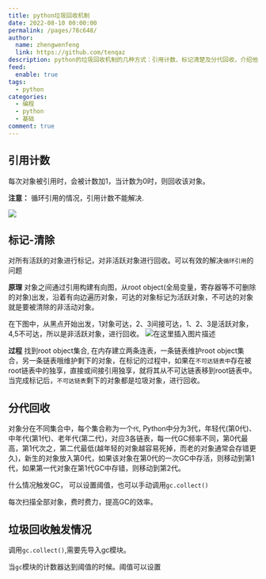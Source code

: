 ```yaml
---
title: python垃圾回收机制
date: 2022-08-10 00:00:00
permalink: /pages/78c648/
author: 
  name: zhengwenfeng
  link: https://github.com/tenqaz
description: python的垃圾回收机制的几种方式：引用计数、标记清楚及分代回收，介绍他们的原理。
feed: 
  enable: true
tags: 
  - python
categories: 
  - 编程
  - python
  - 基础
comment: true
---
```




## 引用计数

每次对象被引用时，会被计数加1，当计数为0时，则回收该对象。

**注意：** 循环引用的情况，引用计数不能解决.

![](https://gcore.jsdelivr.net/gh/tenqaz/BLOG-CDN@main/20220907215650.png)

## 标记-清除

对所有活跃的对象进行标记，对非活跃对象进行回收。可以有效的解决`循环引用`的问题

**原理**
对象之间通过引用构建有向图，从root object(全局变量，寄存器等不可删除的对象)出发，沿着有向边遍历对象，可达的对象标记为活跃对象，不可达的对象就是要被清除的非活动对象。

在下图中，从黑点开始出发，1对象可达，2、3间接可达，1、2、3是活跃对象，4,5不可达，所以是非活跃对象，进行回收。
![在这里插入图片描述](https://gcore.jsdelivr.net/gh/tenqaz/BLOG-CDN@main/1604800087645.png#alt=)

**过程**
找到root object集合, 在内存建立两条连表，一条链表维护root object集合，另一条链表哦维护剩下的对象，在标记的过程中，如果在`不可达链表中`存在被root链表中的独享，直接或间接引用独享，就将其从不可达链表移到root链表中。当完成标记后，`不可达链表`剩下的对象都是垃圾对象，进行回收。

## 分代回收

对象分在不同集合中，每个集合称为一个`代`, Python中分为3代，年轻代(第0代)、中年代(第1代)、老年代(第二代)，对应3各链表，每一代GC频率不同，第0代最高，第1代次之，第二代最低(越年轻的对象越容易死掉，而老的对象通常会存错更久)，新生的对象放入第0代，如果该对象在第0代的一次GC中存活，则移动到第1代，如果第一代对象在第1代GC中存错，则移动到第2代。

什么情况触发GC， 可以设置阈值，也可以手动调用`gc.collect()`

每次扫描全部对象，费时费力，提高GC的效率。



## 垃圾回收触发情况

调用`gc.collect()`,需要先导入gc模块。

当`gc`模块的计数器达到阈值的时候。阈值可以设置